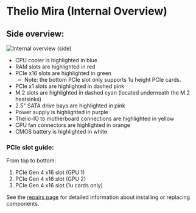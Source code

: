 # Thelio Mira (Internal Overview)

## Side overview:

![Internal overview (side)](./img/internal-labeled.png)

- CPU cooler is highlighted in blue
- RAM slots are highlighted in red
- PCIe x16 slots are highlighted in green
  - Note: the bottom PCIe slot only supports 1u height PCIe cards.
- PCIe x1 slots are highlighted in dashed pink
- M.2 slots are highlighted in dashed cyan (located underneath the M.2 heatsinks)
- 2.5" SATA drive bays are highlighted in pink
- Power supply is highlighted in purple
- Thelio-IO to motherboard connections are highlighted in yellow
- CPU fan connectors are highlighted in orange
- CMOS battery is highlighted in white

### PCIe slot guide:

From top to bottom:

1. PCIe Gen 4 x16 slot (GPU 1)
2. PCIe Gen 4 x16 slot (GPU 2)
3. PCIe Gen 4 x16 slot (1u cards only)

See the [repairs page](./repairs.md) for detailed information about installing or replacing components.
